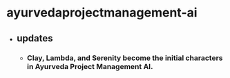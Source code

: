 # ayurvedaprojectmanagement-ai

- ## updates
  - ### Clay, Lambda, and Serenity become the initial characters in Ayurveda Project Management AI.
